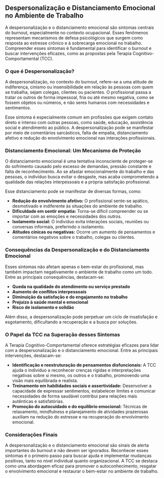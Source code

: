 
## Despersonalização e Distanciamento Emocional no Ambiente de Trabalho

A despersonalização e o distanciamento emocional são sintomas centrais do burnout, especialmente no contexto ocupacional. Esses fenômenos representam mecanismos de defesa psicológicos que surgem como resposta ao estresse crônico e à sobrecarga emocional no trabalho. Compreender esses sintomas é fundamental para identificar o burnout e buscar intervenções eficazes, como as propostas pela Terapia Cognitivo-Comportamental (TCC).

### O que é Despersonalização?

A despersonalização, no contexto do burnout, refere-se a uma atitude de indiferença, cinismo ou insensibilidade em relação às pessoas com quem se trabalha, sejam colegas, clientes ou pacientes. O profissional passa a tratar os outros de forma impessoal, fria ou até mesmo negativa, como se fossem objetos ou números, e não seres humanos com necessidades e sentimentos.

Esse sintoma é especialmente comum em profissões que exigem contato direto e intenso com outras pessoas, como saúde, educação, assistência social e atendimento ao público. A despersonalização pode se manifestar por meio de comentários sarcásticos, falta de empatia, distanciamento afetivo e redução do envolvimento emocional nas interações profissionais.

### Distanciamento Emocional: Um Mecanismo de Proteção

O distanciamento emocional é uma tentativa inconsciente de proteger-se do sofrimento causado pelo excesso de demandas, pressão constante e falta de reconhecimento. Ao se afastar emocionalmente do trabalho e das pessoas, o indivíduo busca evitar o desgaste, mas acaba comprometendo a qualidade das relações interpessoais e a própria satisfação profissional.

Esse distanciamento pode se manifestar de diversas formas, como:

- **Redução do envolvimento afetivo:** O profissional sente-se apático, desmotivado e indiferente às situações do ambiente de trabalho.
- **Dificuldade em sentir empatia:** Torna-se difícil compreender ou se importar com as emoções e necessidades dos outros.
- **Isolamento social:** O indivíduo evita interações sociais, reuniões ou conversas informais, preferindo o isolamento.
- **Atitudes cínicas ou negativas:** Ocorre um aumento de pensamentos e comentários negativos sobre o trabalho, colegas ou clientes.

### Consequências da Despersonalização e do Distanciamento Emocional

Esses sintomas não afetam apenas o bem-estar do profissional, mas também impactam negativamente o ambiente de trabalho como um todo. Entre as principais consequências, destacam-se:

- **Queda na qualidade do atendimento ou serviço prestado**
- **Aumento de conflitos interpessoais**
- **Diminuição da satisfação e do engajamento no trabalho**
- **Prejuízo à saúde mental e emocional**
- **Risco de isolamento e solidão**

Além disso, a despersonalização pode perpetuar um ciclo de insatisfação e esgotamento, dificultando a recuperação e a busca por soluções.

### O Papel da TCC na Superação desses Sintomas

A Terapia Cognitivo-Comportamental oferece estratégias eficazes para lidar com a despersonalização e o distanciamento emocional. Entre as principais intervenções, destacam-se:

- **Identificação e reestruturação de pensamentos disfuncionais:** A TCC ajuda o indivíduo a reconhecer crenças rígidas e interpretações negativas sobre si mesmo, os outros e o trabalho, promovendo uma visão mais equilibrada e realista.
- **Treinamento em habilidades sociais e assertividade:** Desenvolver a capacidade de expressar sentimentos, estabelecer limites e comunicar necessidades de forma saudável contribui para relações mais autênticas e satisfatórias.
- **Promoção do autocuidado e do equilíbrio emocional:** Técnicas de relaxamento, mindfulness e planejamento de atividades prazerosas auxiliam na redução do estresse e na recuperação do envolvimento emocional.

### Considerações Finais

A despersonalização e o distanciamento emocional são sinais de alerta importantes do burnout e não devem ser ignorados. Reconhecer esses sintomas é o primeiro passo para buscar ajuda e implementar mudanças positivas, tanto no nível individual quanto organizacional. A TCC se destaca como uma abordagem eficaz para promover o autoconhecimento, resgatar o envolvimento emocional e restaurar o bem-estar no ambiente de trabalho.
```

